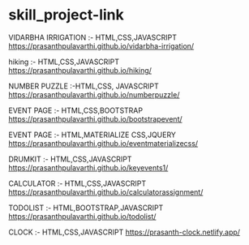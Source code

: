 # skill_project-link

VIDARBHA IRRIGATION :- HTML,CSS,JAVASCRIPT
https://prasanthpulavarthi.github.io/vidarbha-irrigation/


hiking :- HTML,CSS,JAVASCRIPT
https://prasanthpulavarthi.github.io/hiking/


NUMBER PUZZLE :-HTML,CSS, JAVASCRIPT
https://prasanthpulavarthi.github.io/numberpuzzle/


EVENT PAGE :- HTML,CSS,BOOTSTRAP
https://prasanthpulavarthi.github.io/bootstrapevent/

EVENT PAGE :- HTML,MATERIALIZE CSS,JQUERY
https://prasanthpulavarthi.github.io/eventmaterializecss/

DRUMKIT :- HTML,CSS,JAVASCRIPT
https://prasanthpulavarthi.github.io/keyevents1/

CALCULATOR :- HTML,CSS,JAVASCRIPT
https://prasanthpulavarthi.github.io/calculatorassignment/

TODOLIST :- HTML,BOOTSTRAP,JAVASCRIPT
https://prasanthpulavarthi.github.io/todolist/


CLOCK :- HTML,CSS,JAVASCRIPT
https://prasanth-clock.netlify.app/


